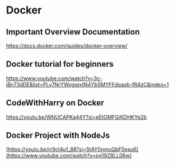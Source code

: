 # Docker

## Important Overview Documentation
https://docs.docker.com/guides/docker-overview/
## Docker tutorial for beginners
https://www.youtube.com/watch?v=3c-iBn73dDE&list=PLy7NrYWoggjxtN4YbSMYFFdpaxb-fR4zC&index=1
## CodeWithHarry on Docker
https://youtu.be/WNUCAPKa44Y?si=eEtGMFQjKDHKYe2b
## Docker Project with NodeJs
[https://youtu.be/rr9cI4u1_88?si=5tAY0nmuQbF5esu6](https://www.youtube.com/watch?v=pg19Z8LL06w)


